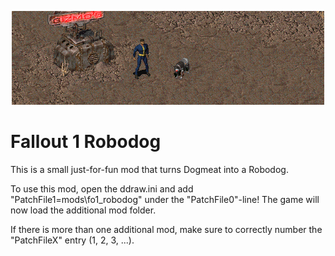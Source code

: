 <p align="center"><img src="fo1_robodog.png" alt="Fallout 1 Robodog"></p>

# Fallout 1 Robodog

This is a small just-for-fun mod that turns Dogmeat into a Robodog.

To use this mod, open the ddraw.ini and add "PatchFile1=mods\fo1_robodog" under the "PatchFile0"-line!
The game will now load the additional mod folder.

If there is more than one additional mod, make sure to correctly number the "PatchFileX" entry (1, 2, 3, ...).
